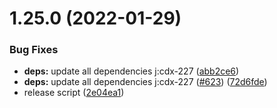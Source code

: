 # 1.25.0 (2022-01-29)


### Bug Fixes

* **deps:** update all dependencies j:cdx-227 ([abb2ce6](https://github.com/coveo/cli/commits/abb2ce6a78af72cffe358a4aadb39cde33add288))
* **deps:** update all dependencies j:cdx-227 ([#623](https://github.com/coveo/cli/issues/623)) ([72d6fde](https://github.com/coveo/cli/commits/72d6fde0affc22b0c6263edbd6dcb8642e60f894))
* release script ([2e04ea1](https://github.com/coveo/cli/commits/2e04ea12c9ab28c2c8a809b2774ff919bee20501))



